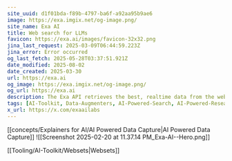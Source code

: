 ```yaml
---
site_uuid: d1f01bda-f89b-4797-ba6f-a92aa95b9ae6
image: https://exa.imgix.net/og-image.png/
site_name: Exa AI
title: Web search for LLMs
favicon: https://exa.ai/images/favicon-32x32.png
jina_last_request: 2025-03-09T06:44:59.223Z
jina_error: Error occurred
og_last_fetch: 2025-05-28T03:37:51.921Z
date_modified: 2025-08-02
date_created: 2025-03-30
url: https://exa.ai
og_image: https://exa.imgix.net/og-image.png/
og_url: https://exa.ai
description: The Exa API retrieves the best, realtime data from the web for your AI
tags: [AI-Toolkit, Data-Augmenters, AI-Powered-Search, AI-Powered-Research, Must-Have, Check-It-Out]
x_url: https://x.com/exaailabs
---
```


[[concepts/Explainers for AI/AI Powered Data Capture|AI Powered Data Capture]]
![[Screenshot 2025-02-20 at 11.37.14 PM_Exa-AI--Hero.png]]

[[Tooling/AI-Toolkit/Websets|Websets]]
